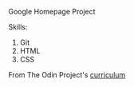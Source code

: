 Google Homepage Project

Skills:

1. Git
2. HTML
3. CSS

From The Odin Project's [curriculum](http://www.theodinproject.com/web-development-101/html-css)